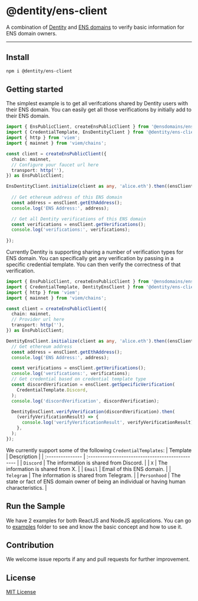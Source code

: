 # @dentity/ens-client

A combination of [Dentity](https://dentity.com)  and [ENS domains](https://ens.domains) to verify basic information for ENS domain owners.

---

## Install

``` sh
npm i @dentity/ens-client
```

## Getting started

The simplest example is to get all verifcations shared by Dentity users with their ENS domain. You can easily get all those verifications by initially add to their ENS domain.
``` ts
import { EnsPublicClient, createEnsPublicClient } from '@ensdomains/ensjs';
import { CredentialTemplate, EnsDentityClient } from '@dentity/ens-client';
import { http } from 'viem';
import { mainnet } from 'viem/chains';

const client = createEnsPublicClient({
  chain: mainnet,
  // Configure your faucet url here
  transport: http(''),
}) as EnsPublicClient;

EnsDentityClient.initialize(client as any, 'alice.eth').then((ensClient) => {
  
  // Get ethereum address of this ENS domain 
  const address = ensClient.getEthAddress();
  console.log('ENS Address:', address);

  // Get all Dentity verifications of this ENS domain
  const verifications = ensClient.getVerifications();
  console.log('verifications:', verifications);
  
});
```
Currently Dentity is supporting sharing a number of verification types for ENS domain. You can specifically get any verification by passing in a specific credential template. You can then verify the correctness of that verification.
``` ts
import { EnsPublicClient, createEnsPublicClient } from '@ensdomains/ensjs';
import { CredentialTemplate, DentityEnsClient } from '@dentity/ens-client';
import { http } from 'viem';
import { mainnet } from 'viem/chains';

const client = createEnsPublicClient({
  chain: mainnet,
  // Provider url here
  transport: http(''),
}) as EnsPublicClient;

DentityEnsClient.initialize(client as any, 'alice.eth').then((ensClient) => {
  // Get ethereum address
  const address = ensClient.getEthAddress();
  console.log('ENS Address:', address);

  const verifications = ensClient.getVerifications();
  console.log('verifications:', verifications);
  // Get credential based on credential template type
  const discordVerification = ensClient.getSpecificVerification(
    CredentialTemplate.Discord,
  );
  console.log('discordVerification', discordVerification);

  DentityEnsClient.verifyVerification(discordVerification).then(
    (verifyVerificationResult) => {
      console.log('verifyVerificationResult', verifyVerificationResult);
    },
  );
});
```
We currently support some of the following `CredentialTemplates`:
| Template         | Description                                      |
| :--------------- | :----------------------------------------------- |
| `Discord`        | The information is shared from Discord.          |
| `X`              | The information is shared from X.                |
| `Email`          | Email of this ENS domain.                        |
| `Telegram`       | The information is shared from Telegram.         |
| `Personhood`     | The state or fact of ENS domain owner of being an individual or having human characteristics.  |

## Run the Sample
We have 2 examples for both ReactJS and NodeJS applications. You can go to [examples](/examples/) folder to see and know the basic concept and how to use it.


## Contribution
We welcome issue reports if any and pull requests for further improvement.

## License
[MIT License](/LICENSE)


